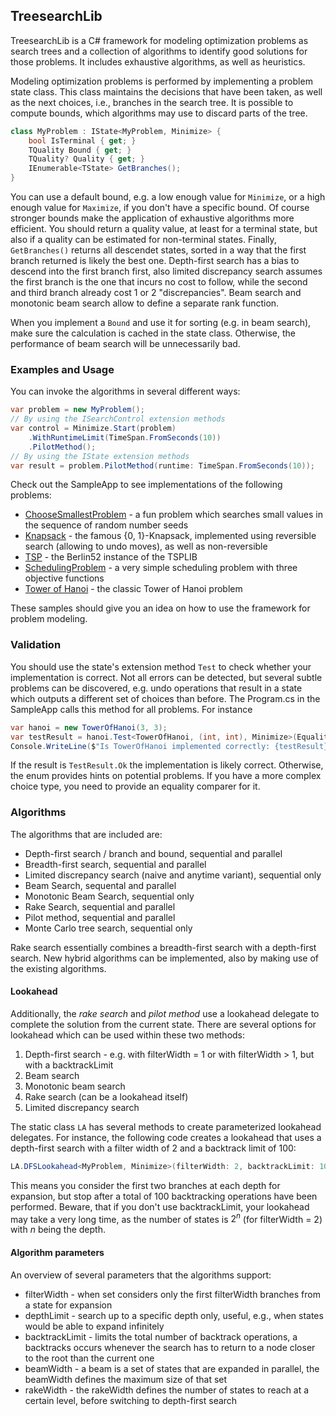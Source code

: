## TreesearchLib

TreesearchLib is a C# framework for modeling optimization problems as search trees and a collection of algorithms to identify good solutions for those problems. It includes exhaustive algorithms, as well as heuristics.

Modeling optimization problems is performed by implementing a problem state class. This class maintains the decisions that have been taken, as well as the next choices, i.e., branches in the search tree. It is possible to compute bounds, which algorithms may use to discard parts of the tree.

```csharp
class MyProblem : IState<MyProblem, Minimize> {
    bool IsTerminal { get; }
    TQuality Bound { get; }
    TQuality? Quality { get; }
    IEnumerable<TState> GetBranches();
}
```

You can use a default bound, e.g. a low enough value for `Minimize`, or a high enough value for `Maximize`, if you don't have a specific bound. Of course stronger bounds make the application of exhaustive algorithms more efficient. You should return a quality value, at least for a terminal state, but also if a quality can be estimated for non-terminal states. Finally, `GetBranches()` returns all descendet states, sorted in a way that the first branch returned is likely the best one. Depth-first search has a bias to descend into the first branch first, also limited discrepancy search assumes the first branch is the one that incurs no cost to follow, while the second and third branch already cost 1 or 2 "discrepancies". Beam search and monotonic beam search allow to define a separate rank function.

When you implement a `Bound` and use it for sorting (e.g. in beam search), make sure the calculation is cached in the state class. Otherwise, the performance of beam search will be unnecessarily bad.

### Examples and Usage

You can invoke the algorithms in several different ways:
    
```csharp
var problem = new MyProblem();
// By using the ISearchControl extension methods
var control = Minimize.Start(problem)
    .WithRuntimeLimit(TimeSpan.FromSeconds(10))
    .PilotMethod();
// By using the IState extension methods
var result = problem.PilotMethod(runtime: TimeSpan.FromSeconds(10));
```

Check out the SampleApp to see implementations of the following problems:

 * [ChooseSmallestProblem](src/SampleApp/ChooseSmallestProblem.cs) - a fun problem which searches small values in the sequence of random number seeds
 * [Knapsack](src/SampleApp/Knapsack.cs) - the famous {0, 1}-Knapsack, implemented using reversible search (allowing to undo moves), as well as non-reversible
 * [TSP](src/SampleApp/TSP.cs) - the Berlin52 instance of the TSPLIB
 * [SchedulingProblem](src/SampleApp/SchedulingProblem.cs) - a very simple scheduling problem with three objective functions
 * [Tower of Hanoi](src/SampleApp/TowerOfHanoi.cs) - the classic Tower of Hanoi problem

These samples should give you an idea on how to use the framework for problem modeling.

### Validation

You should use the state's extension method `Test` to check whether your implementation is correct. Not all errors can be detected, but several subtle problems can be discovered, e.g. undo operations that result in a state which outputs a different set of choices than before. The Program.cs in the SampleApp calls this method for all problems. For instance

```csharp
var hanoi = new TowerOfHanoi(3, 3);
var testResult = hanoi.Test<TowerOfHanoi, (int, int), Minimize>(EqualityComparer<(int, int)>.Default);
Console.WriteLine($"Is TowerOfHanoi implemented correctly: {testResult}");
```

If the result is `TestResult.Ok` the implementation is likely correct. Otherwise, the enum provides hints on potential problems. If you have a more complex choice type, you need to provide an equality comparer for it.

### Algorithms

The algorithms that are included are:

 * Depth-first search / branch and bound, sequential and parallel
 * Breadth-first search, sequential and parallel
 * Limited discrepancy search (naive and anytime variant), sequential only
 * Beam Search, sequental and parallel
 * Monotonic Beam Search, sequential only
 * Rake Search, sequential and parallel
 * Pilot method, sequential and parallel
 * Monte Carlo tree search, sequential only

Rake search essentially combines a breadth-first search with a depth-first search.
New hybrid algorithms can be implemented, also by making use of the existing algorithms.

#### Lookahead

Additionally, the *rake search* and *pilot method* use a lookahead delegate to complete the solution from the current state. There are several options for lookahead which can be used within these two methods:

 1. Depth-first search - e.g. with filterWidth = 1 or with filterWidth > 1, but with a backtrackLimit
 2. Beam search
 3. Monotonic beam search
 4. Rake search (can be a lookahead itself)
 5. Limited discrepancy search

The static class `LA` has several methods to create parameterized lookahead delegates. For instance, the following code creates a lookahead that uses a depth-first search with a filter width of 2 and a backtrack limit of 100:

```csharp
LA.DFSLookahead<MyProblem, Minimize>(filterWidth: 2, backtrackLimit: 100);
```

This means you consider the first two branches at each depth for expansion, but stop after a total of 100 backtracking operations have been performed. Beware, that if you don't use backtrackLimit, your lookahead may take a very long time, as the number of states is $2^n$ (for filterWidth = 2) with $n$ being the depth.

#### Algorithm parameters

An overview of several parameters that the algorithms support:

 * filterWidth - when set considers only the first filterWidth branches from a state for expansion
 * depthLimit - search up to a specific depth only, useful, e.g., when states would be able to expand infinitely
 * backtrackLimit - limits the total number of backtrack operations, a backtracks occurs whenever the search has to return to a node closer to the root than the current one
 * beamWidth - a beam is a set of states that are expanded in parallel, the beamWidth defines the maximum size of that set
 * rakeWidth - the rakeWidth defines the number of states to reach at a certain level, before switching to depth-first search
